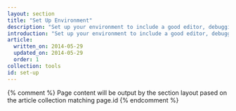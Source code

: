 ```yaml
---
layout: section
title: "Set Up Environment"
description: "Set up your environment to include a good editor, debugging tools, and build tools for the multi-device web. The Web Starter Kit provides tools for building responsive and performant sites."
introduction: "Set up your environment to include a good editor, debugging tools, and build tools for the multi-device web. The Web Starter Kit provides tools for building responsive and performant sites."
article:
  written_on: 2014-05-29
  updated_on: 2014-05-29
  order: 1 
collection: tools
id: set-up
---
```

{% comment %}
Page content will be output by the section layout pased on the article collection matching page.id
{% endcomment %}
